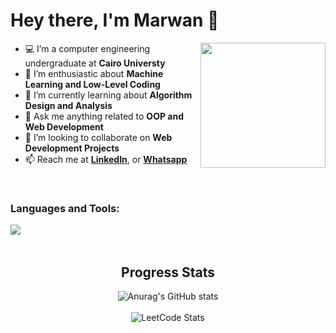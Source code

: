 # Hey there, I'm Marwan 👋

<a href="https://imgbb.com/"><img src="https://i.ibb.co/DYJVRfY/aaa.png" width=200vw heigth=200vw  align="right"/></a>


- 💻 I’m a computer engineering undergraduate at <b>Cairo Universty</b> 
- 🔭 I’m enthusiastic about <b>Machine Learning and Low-Level Coding</b> 
- 🌱 I’m currently learning about <b>Algorithm Design and Analysis</b>
- 💬 Ask me anything related to <b>OOP and Web Development</b>
- 👯 I’m looking to collaborate on <b>Web Development Projects</b>
- 📫 Reach me at <a href =https://www.linkedin.com/in/marwan8/><b> LinkedIn</b></a>, or <a href="https://api.whatsapp.com/send/?phone=201272404140"><b>Whatsapp</b></a> 

<br>
<h3 align="left">Languages and Tools:</h3>
<div align="center">
<img src="https://skills.thijs.gg/icons?i=html,css,react,js,ts,nodejs,php,mysql,c,cpp,cs,java,github,git,linux" align="left"/>
 <br><br>
</div>


<h2 align="center"> Progress Stats </h2>
<div align="center">

![Anurag's GitHub stats](https://github-readme-stats.vercel.app/api?username=marwan-9&theme=github_dark&show_icons=true)
<br><br>
![LeetCode Stats](https://leetcode.card.workers.dev/marwan0?theme=nord&font=baloo&extension=null)
